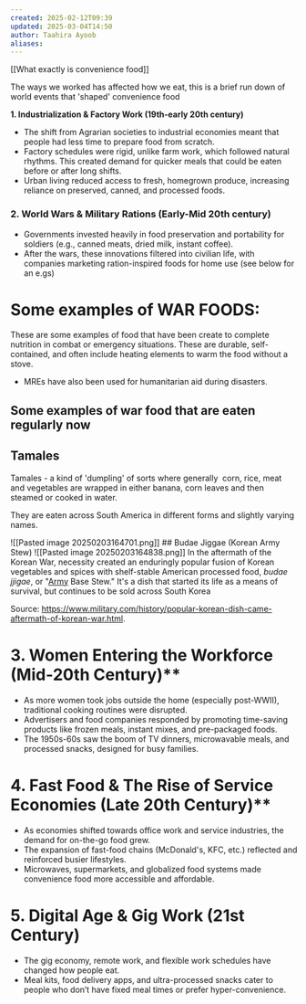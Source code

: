 ```yaml
---
created: 2025-02-12T09:39
updated: 2025-03-04T14:50
author: Taahira Ayoob
aliases: 
---
```

[[What exactly is convenience food]]

The ways we worked has affected how we eat, this is a brief run down of world events that 'shaped' convenience food 

**1. Industrialization & Factory Work (19th-early 20th century)**

- The shift from Agrarian societies to industrial economies meant that people had less time to prepare food from scratch.
- Factory schedules were rigid, unlike farm work, which followed natural rhythms. This created demand for quicker meals that could be eaten before or after long shifts.
- Urban living reduced access to fresh, homegrown produce, increasing reliance on preserved, canned, and processed foods.

### **2. World Wars & Military Rations (Early-Mid 20th century)**

- Governments invested heavily in food preservation and portability for soldiers (e.g., canned meats, dried milk, instant coffee). 
- After the wars, these innovations filtered into civilian life, with companies marketing ration-inspired foods for home use (see below for an e.gs)
# Some examples of WAR FOODS:

These are some examples of food that have been create to complete nutrition in combat or emergency situations. These are durable, self-contained, and often include heating elements to warm the food without a stove.

- MREs have also been used for humanitarian aid during disasters.

## Some examples of war food that are eaten regularly now

## Tamales 

Tamales -  a kind of 'dumpling' of sorts where generally  corn, rice, meat and vegetables are wrapped in either banana, corn leaves and then steamed or cooked in water. 

They are eaten across South America in different forms and slightly varying names.

![[Pasted image 20250203164701.png]] ## Budae Jiggae (Korean Army Stew) 
![[Pasted image 20250203164838.png]]
In the aftermath of the Korean War, necessity created an enduringly popular fusion of Korean vegetables and spices with shelf-stable American processed food, _budae jjigae_, or "[Army](http://www.military.com/army) Base Stew." It's a dish that started its life as a means of survival, but continues to be sold across South Korea

Source: https://www.military.com/history/popular-korean-dish-came-aftermath-of-korean-war.html.

# 3. Women Entering the Workforce (Mid-20th Century)**
- As more women took jobs outside the home (especially post-WWII), traditional cooking routines were disrupted.
- Advertisers and food companies responded by promoting time-saving products like frozen meals, instant mixes, and pre-packaged foods.
- The 1950s-60s saw the boom of TV dinners, microwavable meals, and processed snacks, designed for busy families.
# 4. Fast Food & The Rise of Service Economies (Late 20th Century)**

- As economies shifted towards office work and service industries, the demand for on-the-go food grew.
- The expansion of fast-food chains (McDonald's, KFC, etc.) reflected and reinforced busier lifestyles.
- Microwaves, supermarkets, and globalized food systems made convenience food more accessible and affordable.
#  5. Digital Age & Gig Work (21st Century)

- The gig economy, remote work, and flexible work schedules have changed how people eat.
- Meal kits, food delivery apps, and ultra-processed snacks cater to people who don’t have fixed meal times or prefer hyper-convenience.



